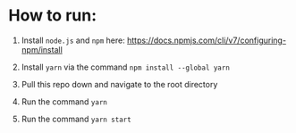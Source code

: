 # How to run:

1. Install `node.js` and `npm` here: https://docs.npmjs.com/cli/v7/configuring-npm/install

2. Install `yarn` via the command `npm install --global yarn`

3. Pull this repo down and navigate to the root directory

4. Run the command `yarn`

5. Run the command `yarn start`
